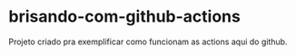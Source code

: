 # brisando-com-github-actions

Projeto criado pra exemplificar como funcionam as actions aqui do github.
